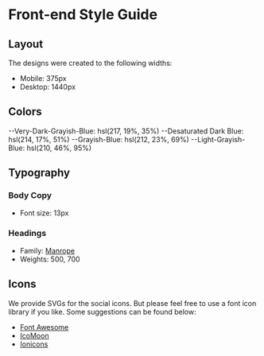# Front-end Style Guide

## Layout

The designs were created to the following widths:

- Mobile: 375px
- Desktop: 1440px

## Colors

--Very-Dark-Grayish-Blue: hsl(217, 19%, 35%)
--Desaturated Dark Blue: hsl(214, 17%, 51%)
--Grayish-Blue: hsl(212, 23%, 69%)
--Light-Grayish-Blue: hsl(210, 46%, 95%)

## Typography

### Body Copy

- Font size: 13px

### Headings

- Family: [Manrope](https://fonts.google.com/specimen/Manrope)
- Weights: 500, 700

## Icons

We provide SVGs for the social icons. But please feel free to use a font icon library if you like. Some suggestions can be found below:

- [Font Awesome](https://fontawesome.com)
- [IcoMoon](https://icomoon.io)
- [Ionicons](https://ionicons.com)